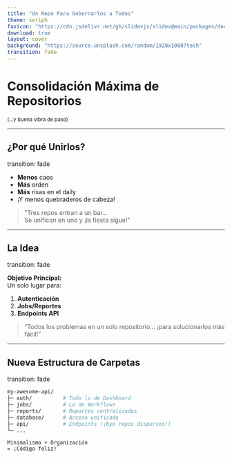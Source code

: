 ```yaml
---
title: "Un Repo Para Gobernarlos a Todos"
theme: seriph
favicon: "https://cdn.jsdelivr.net/gh/slidevjs/slidev@main/packages/docs/public/favicon.png"
download: true
layout: cover
background: "https://source.unsplash.com/random/1920x1080?tech"
transition: fade
---
```


# Consolidación Máxima de Repositorios

<small>(...y buena vibra de paso)</small>

---

## ¿Por qué Unirlos?

transition: fade

- **Menos** caos
- **Más** orden
- **Más** risas en el daily
- ¡Y menos quebraderos de cabeza!

<v-click>

> "Tres repos entran a un bar…  
> Se unifican en uno y ¡la fiesta sigue!"

</v-click>

---

## La Idea

transition: fade

**Objetivo Principal:**  
Un solo lugar para:

1. **Autenticación**
2. **Jobs/Reportes**
3. **Endpoints API**

<v-click>

> “Todos los problemas en un solo repositorio… ¡para solucionarlos más fácil!”

</v-click>

---

## Nueva Estructura de Carpetas

transition: fade

```bash
my-awesome-api/
├─ auth/          # Todo lo de Dashboard
├─ jobs/          # Lo de Workflows
├─ reports/       # Reportes centralizados
├─ database/      # Acceso unificado
├─ api/           # Endpoints (¡bye repos dispersos!)
└─ ...
```

<v-click>

    Minimalismo + Organización
    = ¡Código feliz!

</v-click>
